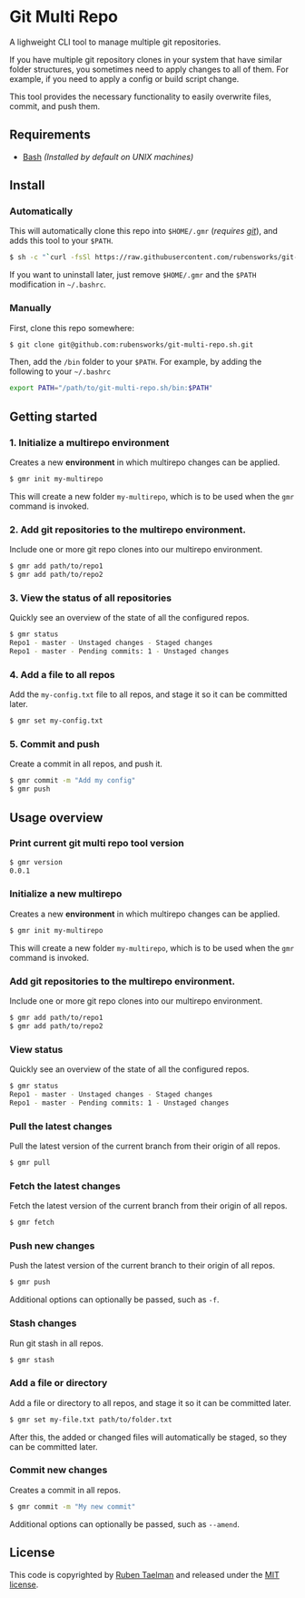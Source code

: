 # Git Multi Repo

A lighweight CLI tool to manage multiple git repositories.

If you have multiple git repository clones in your system that have similar folder structures,
you sometimes need to apply changes to all of them.
For example, if you need to apply a config or build script change.

This tool provides the necessary functionality to easily overwrite files, commit, and push them.

## Requirements

* [Bash](https://www.gnu.org/software/bash/) _(Installed by default on UNIX machines)_

## Install

### Automatically

This will automatically clone this repo into `$HOME/.gmr` (_requires [git](https://git-scm.com/)_),
and adds this tool to your `$PATH`.

```bash
$ sh -c "`curl -fsSl https://raw.githubusercontent.com/rubensworks/git-multi-repo.sh/master/install.sh`"
```

If you want to uninstall later, just remove `$HOME/.gmr` and the `$PATH` modification in `~/.bashrc`.

### Manually

First, clone this repo somewhere:

```bash
$ git clone git@github.com:rubensworks/git-multi-repo.sh.git
```

Then, add the `/bin` folder to your `$PATH`.
For example, by adding the following to your `~/.bashrc`

```bash
export PATH="/path/to/git-multi-repo.sh/bin:$PATH"
```

## Getting started

### 1. Initialize a multirepo environment

Creates a new **environment** in which multirepo changes can be applied.

```bash
$ gmr init my-multirepo
```

This will create a new folder `my-multirepo`,
which is to be used when the `gmr` command is invoked.

### 2. Add git repositories to the multirepo environment.

Include one or more git repo clones into our multirepo environment.

```bash
$ gmr add path/to/repo1
$ gmr add path/to/repo2
```

### 3. View the status of all repositories

Quickly see an overview of the state of all the configured repos.

```bash
$ gmr status
Repo1 - master - Unstaged changes - Staged changes
Repo1 - master - Pending commits: 1 - Unstaged changes
```

### 4. Add a file to all repos

Add the `my-config.txt` file to all repos,
and stage it so it can be committed later.

```bash
$ gmr set my-config.txt
```

### 5. Commit and push

Create a commit in all repos, and push it.

```bash
$ gmr commit -m "Add my config"
$ gmr push
```

## Usage overview

### Print current git multi repo tool version

```bash
$ gmr version
0.0.1
```

### Initialize a new multirepo

Creates a new **environment** in which multirepo changes can be applied.

```bash
$ gmr init my-multirepo
```

This will create a new folder `my-multirepo`,
which is to be used when the `gmr` command is invoked.

### Add git repositories to the multirepo environment.

Include one or more git repo clones into our multirepo environment.

```bash
$ gmr add path/to/repo1
$ gmr add path/to/repo2
```

### View status

Quickly see an overview of the state of all the configured repos.

```bash
$ gmr status
Repo1 - master - Unstaged changes - Staged changes
Repo1 - master - Pending commits: 1 - Unstaged changes
```

### Pull the latest changes

Pull the latest version of the current branch from their origin of all repos.

```bash
$ gmr pull
```

### Fetch the latest changes

Fetch the latest version of the current branch from their origin of all repos.

```bash
$ gmr fetch
```

### Push new changes

Push the latest version of the current branch to their origin of all repos.

```bash
$ gmr push
```

Additional options can optionally be passed, such as `-f`.

### Stash changes

Run git stash in all repos.

```bash
$ gmr stash
```

### Add a file or directory

Add a file or directory to all repos,
and stage it so it can be committed later.

```bash
$ gmr set my-file.txt path/to/folder.txt
```

After this, the added or changed files will automatically be staged, so they can be committed later.

### Commit new changes

Creates a commit in all repos.

```bash
$ gmr commit -m "My new commit"
```

Additional options can optionally be passed, such as `--amend`.

## License

This code is copyrighted by [Ruben Taelman](https://www.rubensworks.net/)
and released under the [MIT license](http://opensource.org/licenses/MIT).
